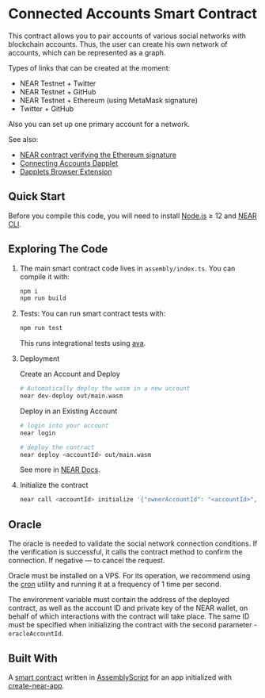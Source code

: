 # Connected Accounts Smart Contract

This contract allows you to pair accounts of various social networks with blockchain accounts. Thus, the user can create his own network of accounts, which can be represented as a graph.

Types of links that can be created at the moment:

- NEAR Testnet + Twitter
- NEAR Testnet + GitHub
- NEAR Testnet + Ethereum (using MetaMask signature)
- Twitter + GitHub

Also you can set up one primary account for a network.

See also:

- [NEAR contract verifying the Ethereum signature]
- [Connecting Accounts Dapplet]
- [Dapplets Browser Extension]

## Quick Start

Before you compile this code, you will need to install [Node.js] ≥ 12 and [NEAR CLI].

## Exploring The Code

1. The main smart contract code lives in `assembly/index.ts`. You can compile
   it with:

   ```bash
   npm i
   npm run build
   ```

2. Tests: You can run smart contract tests with:

   ```bash
   npm run test
   ```

   This runs integrational tests using [ava].

3. Deployment

   Create an Account and Deploy

   ```bash
   # Automatically deploy the wasm in a new account
   near dev-deploy out/main.wasm
   ```

   Deploy in an Existing Account

   ```bash
   # login into your account
   near login

   # deploy the contract
   near deploy <accountId> out/main.wasm
   ```

   See more in [NEAR Docs].

4. Initialize the contract

   ```bash
   near call <accountId> initialize '{"ownerAccountId": "<accountId>", "oracleAccountId": "<accountId>", "minStakeAmount": "1000000000000000000000"}' --accountId=<accountId>
   ```

## Oracle

The oracle is needed to validate the social network connection conditions. If the verification is successful, it calls the contract method to confirm the connection. If negative — to cancel the request.

Oracle must be installed on a VPS. For its operation, we recommend using the [cron] utility and running it at a frequency of 1 time per second.

The environment variable must contain the address of the deployed contract, as well as the account ID and private key of the NEAR wallet, on behalf of which interactions with the contract will take place. The same ID must be specified when initializing the contract with the second parameter - `oracleAccountId`.

## Built With

A [smart contract] written in [AssemblyScript] for an app initialized with [create-near-app].

[smart contract]: https://docs.near.org/develop/quickstart-guide
[assemblyscript]: https://www.assemblyscript.org/
[create-near-app]: https://github.com/near/create-near-app
[node.js]: https://nodejs.org/en/download/package-manager/
[ava]: https://github.com/avajs/ava
[cron]: https://en.wikipedia.org/wiki/Cron
[connecting accounts dapplet]: https://github.com/dapplets/connecting-accounts-dapplet
[dapplets browser extension]: https://github.com/dapplets/dapplet-extension
[near contract verifying the ethereum signature]: https://github.com/dapplets/verify-eth-signature-on-near
[near docs]: https://docs.near.org/develop/deploy
[near cli]: https://www.npmjs.com/package/near-cli

